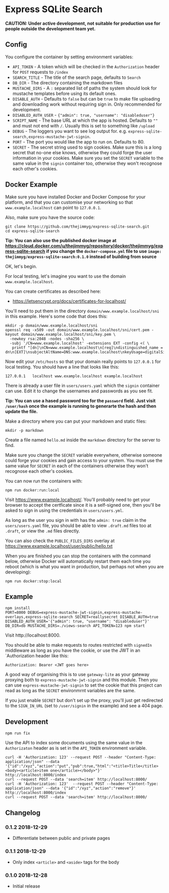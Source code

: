 # Express SQLite Search

**CAUTION: Under active development, not suitable for production use for people
outside the development team yet.**

## Config

You configure the container by setting environment variables:

* `API_TOKEN` - A token which will be checked in the `Authorization` header for `POST` requests to `/index`
* `SEARCH_TITLE` - The title of the search page, defaults to `Search`
* `DB_DIR` - The directory containing the markdown files
* `MUSTACHE_DIRS` - A `:` separated list of paths the system should look for mustache templates before using its default ones.
* `DISABLE_AUTH` - Defaults to `false` but can be `true` to make file uploading and downloading work without requiring sign in. Only recommended for development.
* `DISABLED_AUTH_USER` - `{"admin": true, "username": "disableduser"}`
* `SCRIPT_NAME` - The base URL at which the app is hosted. Defaults to `""` and must not end with `/`. Usually this is set to something like `/upload`
* `DEBUG` - The loggers you want to see log output for. e.g. `express-sqlite-search,express-mustache-jwt-signin`.
* `PORT` - The port you would like the app to run on. Defaults to 80.
* `SECRET` - The secret string used to sign cookies. Make sure this is a long secret that no-one else knows, otherwise they could forge the user information in your cookies. Make sure you set the `SECRET` variable to the same value in the `signin` container too, otherwise they won't recognose each other's cookies.

## Docker Example

Make sure you have installed Docker and Docker Compose for your platform, and
that you can customise your networking so that `www.example.localhost` can
point to `127.0.0.1`.

Also, make sure you have the source code:

```
git clone https://github.com/thejimmyg/express-sqlite-search.git
cd express-sqlite-search
```

**Tip: You can also use the published docker image at https://cloud.docker.com/u/thejimmyg/repository/docker/thejimmyg/express-sqlite-search if you change the `docker-compose.yml` file to use `image: thejimmyg/express-sqlite-search:0.1.0` instead of building from source**

OK, let's begin.

For local testing, let's imagine you want to use the domain `www.example.localhost`.

You can create certificates as described here:

* https://letsencrypt.org/docs/certificates-for-localhost/

You'll need to put them in the directory `domain/www.example.localhost/sni` in this example. Here's some code that does this:

```
mkdir -p domain/www.example.localhost/sni
openssl req -x509 -out domain/www.example.localhost/sni/cert.pem -keyout domain/www.example.localhost/sni/key.pem \
  -newkey rsa:2048 -nodes -sha256 \
  -subj '/CN=www.example.localhost' -extensions EXT -config <( \
   printf "[dn]\nCN=www.example.localhost\n[req]\ndistinguished_name = dn\n[EXT]\nsubjectAltName=DNS:www.example.localhost\nkeyUsage=digitalSignature\nextendedKeyUsage=serverAuth")
```

Now edit your `/etc/hosts` so that your domain really points to `127.0.0.1` for local testing. You should have a line that looks like this:

```
127.0.0.1	localhost www.example.localhost example.localhost
```

There is already a user file in `users/users.yaml` which the `signin` container can use. Edit it to change the usernames and passwords as you see fit.

**Tip: You can use a hased password too for the `password` field. Just visit `/user/hash` once the example is running to generarte the hash and then update the file.**

Make a directory where you can put your markdown and static files:

```
mkdir -p markdown
```

Create a file named `hello.md` inside the `markdown` directory for the server to find.

Make sure you change the `SECRET` variable everywhere, otherwise someone could forge your cookies and gain access to your system. You must use the same value for `SECRET` in each of the containers otherwise they won't recognose each other's cookies.

You can now run the containers with:

```
npm run docker:run:local
```

Visit https://www.example.localhost/. You'll probably need to get your browser to accept the certficate since it is a self-signed one, then you'll be asked to sign in using the credentials in `users/users.yml`.

As long as the user you sign in with has the `admin: true` claim in the `users/users.yaml` file, you should be able to view `.draft.md` files too at `.draft`, or view the `.md` files directly.

You can also check the `PUBLIC_FILES_DIRS` overlay at https://www.example.localhost/user/public/hello.txt

When you are finished you can stop the containers with the command below, otherwise Docker will automatically restart them each time you reboot (which is what you want in production, but perhaps not when you are developing):

```
npm run docker:stop:local
```

## Example

```
npm install
PORT=8000 DEBUG=express-mustache-jwt-signin,express-mustache-overlays,express-sqlite-search SECRET=reallysecret DISABLE_AUTH=true DISABLED_AUTH_USER='{"admin": true, "username": "disableduser"}' DB_DIR=db MUSTACHE_DIRS=./views-search API_TOKEN=123 npm start
```

Visit http://localhost:8000.

You should be able to make requests to routes restricted with `signedIn`
middleware as long as you have the cookie, or use the JWT in an `Authorization
header like this:

```
Authorization: Bearer <JWT goes here>
```

A good way of organising this is to use `gateway-lite` as your gateway proxying
both to `express-mustache-jwt-signin` and this module. Then you can use
`express-mustache-jwt-signin` to set the cookie that this project can read as
long as the `SECRET` environmrnt variables are the same.

If you just enable `SECRET` but don't set up the proxy, you'll just get
redirected to the `SIGN_IN_URL` (set to `/user/signin` in the example) and see
a 404 page.

## Development

```
npm run fix
```

Use the API to index some documents using the same value in the `Authorizaton` header as is set in the `API_TOKEN` environment variable.

```
curl -H 'Authorization: 123' --request POST --header "Content-Type: application/json" --data '{"id":"/xyz","action":"put","pub":true,"html":"<title>Title</title><body><article>item one</article></body>"}' http://localhost:8000/index
curl --request POST --data 'search=item' http://localhost:8000/
curl -H 'Authorization: 123'  --request POST --header "Content-Type: application/json" --data '{"id":"/xyz","action":"remove"}' http://localhost:8000/index
curl --request POST --data 'search=item' http://localhost:8000/
```

## Changelog

### 0.1.2 2018-12-29

* Differentiate between public and private pages

### 0.1.1 2018-12-29

* Only index `<article>` and `<aside>` tags for the body

### 0.1.0 2018-12-28

* Initial release

